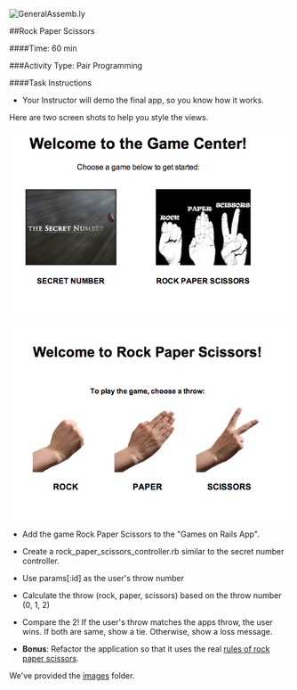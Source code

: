 ![GeneralAssemb.ly](http://studio.generalassemb.ly/GA_Slide_Assets/Exercise_icon_md.png)


##Rock Paper Scissors

####Time: 60 min

###Activity Type: Pair Programming

####Task Instructions

*	Your Instructor will demo the final app, so you know how it works. 

Here are two screen shots to help you style the views.

![screen shot 1](../../assets/rails/lesson_8_final_screen_shot.png)

![screen shot 2](../../assets/rails/throw_choice.png)

* Add the game Rock Paper Scissors to the "Games on Rails App".

*	Create a rock_paper_scissors_controller.rb similar to the secret number controller.

*	Use params[:id] as the user's throw number

* Calculate the throw (rock, paper, scissors) based on the throw number (0, 1, 2)

*	Compare the 2! If the user's throw matches the apps throw, the user wins. If both are same, show a tie. Otherwise, show a loss message.

*	__Bonus__: Refactor the application so that it uses the real [rules of rock paper scissors](http://en.wikipedia.org/wiki/Rock-paper-scissors). 


We've provided the [images](images/) folder.



